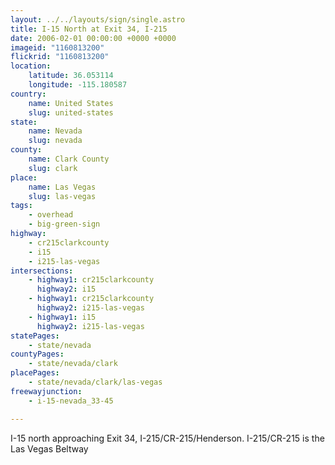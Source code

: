 ```yaml
---
layout: ../../layouts/sign/single.astro
title: I-15 North at Exit 34, I-215
date: 2006-02-01 00:00:00 +0000 +0000
imageid: "1160813200"
flickrid: "1160813200"
location:
    latitude: 36.053114
    longitude: -115.180587
country:
    name: United States
    slug: united-states
state:
    name: Nevada
    slug: nevada
county:
    name: Clark County
    slug: clark
place:
    name: Las Vegas
    slug: las-vegas
tags:
    - overhead
    - big-green-sign
highway:
    - cr215clarkcounty
    - i15
    - i215-las-vegas
intersections:
    - highway1: cr215clarkcounty
      highway2: i15
    - highway1: cr215clarkcounty
      highway2: i215-las-vegas
    - highway1: i15
      highway2: i215-las-vegas
statePages:
    - state/nevada
countyPages:
    - state/nevada/clark
placePages:
    - state/nevada/clark/las-vegas
freewayjunction:
    - i-15-nevada_33-45

---
```

I-15 north approaching Exit 34, I-215/CR-215/Henderson.  I-215/CR-215 is the Las Vegas Beltway